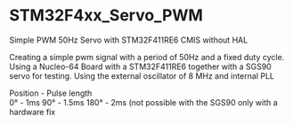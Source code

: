 # STM32F4xx_Servo_PWM
Simple PWM 50Hz Servo with STM32F411RE6 CMIS without HAL

Creating a simple pwm signal with a period of 50Hz and a fixed duty cycle. 
Using a Nucleo-64 Board with a STM32F411RE6 together with a SGS90 servo for testing.
Using the external oscillator of 8 MHz and internal PLL

Position - Pulse length<br>
0°  - 1ms 
90° - 1.5ms
180° - 2ms (not possible with the SGS90 only with a hardware fix
 
